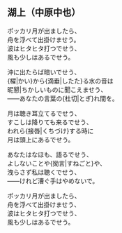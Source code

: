 ## 湖上（中原中也）


ポッカリ月が出ましたら、<br>
舟を浮べて出掛けませう。<br>
波はヒタヒタ打つでせう、<br>
風も少しはあるでせう。<br>

沖に出たらば暗いでせう、<br>
{櫂|かい}から{滴垂|したた}る水の音は<br>
昵懇|ちかしいものに聞こえませう、<br>
——あなたの言葉の{杜切|とぎ}れ間を。<br>

月は聴き耳立てるでせう、<br>
すこしは降りても来るでせう、<br>
われら{接唇|くちづけ}する時に<br>
月は頭上にあるでせう。<br>

あなたはなほも、語るでせう、<br>
よしないことや{拗言|すねごと}や、<br>
洩らさず私は聴くでせう、<br>
——けれど漕ぐ手はやめないで。<br>

ポッカリ月が出ましたら、<br>
舟を浮べて出掛けませう、<br>
波はヒタヒタ打つでせう、<br>
風も少しはあるでせう。<br>
